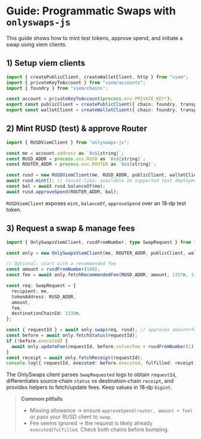 # Guide: Programmatic Swaps with `onlyswaps-js`

This guide shows how to mint test tokens, approve spend, and initiate a swap using viem clients.

## 1) Setup viem clients

~~~ts
import { createPublicClient, createWalletClient, http } from "viem";
import { privateKeyToAccount } from "viem/accounts";
import { foundry } from "viem/chains";

const account = privateKeyToAccount(process.env.PRIVATE_KEY!);
export const publicClient = createPublicClient({ chain: foundry, transport: http("http://localhost:31337") });
export const walletClient = createWalletClient({ chain: foundry, transport: http("http://localhost:31337"), account });
~~~

## 2) Mint RUSD (test) & approve Router

~~~ts
import { RUSDViemClient } from "onlyswaps-js";

const me = account.address as `0x${string}`;
const RUSD_ADDR = process.env.RUSD as `0x${string}`;
const ROUTER_ADDR = process.env.ROUTER as `0x${string}`;

const rusd = new RUSDViemClient(me, RUSD_ADDR, publicClient, walletClient);
await rusd.mint(); // faucet-like; available on supported test deployments
const bal = await rusd.balanceOf(me);
await rusd.approveSpend(ROUTER_ADDR, bal);
~~~

`RUSDViemClient` exposes `mint`, `balanceOf`, `approveSpend` over an 18‑dp test token. 

## 3) Request a swap & manage fees

~~~ts
import { OnlySwapsViemClient, rusdFromNumber, type SwapRequest } from "onlyswaps-js";

const only = new OnlySwapsViemClient(me, ROUTER_ADDR, publicClient, walletClient);

// Optional: start with a recommended fee
const amount = rusdFromNumber(100);
const fee = await only.fetchRecommendedFee(RUSD_ADDR, amount, 1337n, 1338n);

const req: SwapRequest = {
  recipient: me,
  tokenAddress: RUSD_ADDR,
  amount,
  fee,
  destinationChainId: 1338n,
};

const { requestId } = await only.swap(req, rusd); // approves amount+fee if needed
const before = await only.fetchStatus(requestId);
if (!before.executed) {
  await only.updateFee(requestId, before.solverFee + rusdFromNumber(1));
}
const receipt = await only.fetchReceipt(requestId);
console.log({ requestId, executed: before.executed, fulfilled: receipt.fulfilled });
~~~

The OnlySwaps client parses `SwapRequested` logs to obtain `requestId`, differentiates source‑chain `status` vs destination‑chain `receipt`, and provides helpers to fetch/update fees. Keep values in 18‑dp `bigint`.   

> **Common pitfalls**
>
> * Missing allowance → ensure `approveSpend(router, amount + fee)` or pass your RUSD client to `swap`.
> * Fee seems ignored → the request is likely already `executed`/`fulfilled`. Check both chains before bumping. 
